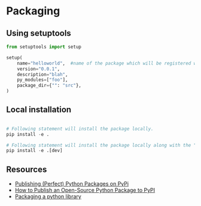 # Packaging


## Using setuptools

```python
from setuptools import setup

setup(
    name="helloworld",  #name of the package which will be registered with PyPI
    version="0.0.1",
    description="blah",
    py_modules=["foo"],
    package_dir={"": "src"},
)

```

## Local installation

```python

# Following statement will install the package locally.
pip install -e .

# Following statement will install the package locally along with the "dev" package.
pip install -e .[dev]
```


## Resources

* [Publishing (Perfect) Python Packages on PyPi](https://www.youtube.com/watch?v=GIF3LaRqgXo&t=1473s)
* [How to Publish an Open-Source Python Package to PyPI](https://realpython.com/pypi-publish-python-package/)
* [Packaging a python library](https://blog.ionelmc.ro/2014/05/25/python-packaging/)
